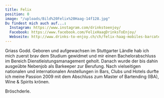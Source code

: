 ```yaml
---
title: Felix
position: 0
image: "/uploads/Bild%20Felix%20Haag-14f128.jpg"
Du findest mich auch auf...:
  Instagram: https://www.instagram.com/drinkstoenjoy/
  Facebook: https://www.facebook.com/FelixHaagDrinksToEnjoy/
  Webseite: http://www.drinks-to-enjoy.ch/ch/felix-haag-mobiles-barcatering/
---
```


Griass Godd. Geboren und aufgewachsen im Stuttgarter Ländle hab ich mich zuerst brav dem Studium gewidmet und mir einen Bachelorabschluss im Bereich Dienstleistungsmanagement geholt. Danach wurde der bis dahin ausgeübte Nebenjob als Barkeeper zur Berufung. Nach vielseitigen nationalen und internationalen Anstellungen in Bars, Clubs und Hotels durfte ich meine Passion 2009 mit dem Abschluss zum Master of Bartending (IBA), Wine & Spirits krönen.

Bröschderle.